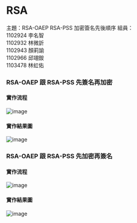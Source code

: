 # RSA

主題：RSA-OAEP RSA-PSS 加密簽名先後順序
組員：  
1102924 李名智  
1102932 林微訢  
1102943 顏莉諭  
1102966 邱翊銨  
1103478 林虹佑  
### RSA-OAEP 跟 RSA-PSS 先簽名再加密 
#### 實作流程
![image](https://github.com/user-attachments/assets/19ef0d1b-b3ee-4766-8ba8-0df3cdc677ef)
#### 實作結果圖
![image](https://github.com/user-attachments/assets/b37fa48e-75fd-4e21-b966-7d48f1792015)

### RSA-OAEP 跟 RSA-PSS 先加密再簽名
#### 實作流程
![image](https://github.com/user-attachments/assets/688c21a1-e586-4de2-8c7f-606fc025722f)
#### 實作結果圖
![image](https://github.com/user-attachments/assets/7a2dedd2-42cf-4205-8ffa-9b547f75879e)
